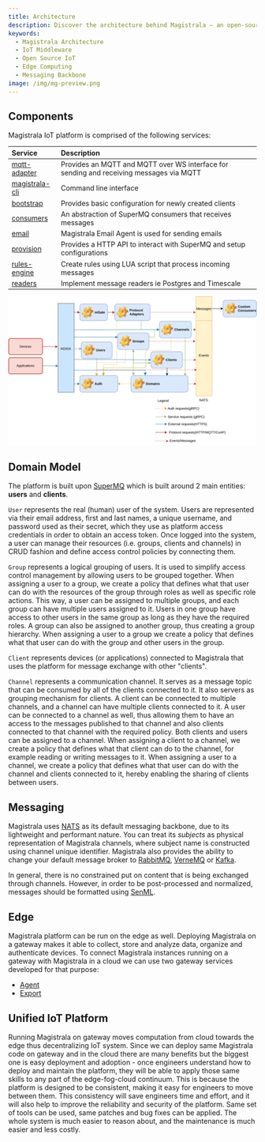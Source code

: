 ```yaml
---
title: Architecture
description: Discover the architecture behind Magistrala – an open-source, scalable IoT platform. Learn about its core components, domain model, messaging, and edge capabilities.
keywords:
  - Magistrala Architecture
  - IoT Middleware
  - Open Source IoT
  - Edge Computing
  - Messaging Backbone
image: /img/mg-preview.png
---
```


## Components

Magistrala IoT platform is comprised of the following services:

| Service                          | Description                                                                             |
| :------------------------------- | :-------------------------------------------------------------------------------------- |
| [mqtt-adapter][mqtt-adapter]     | Provides an MQTT and MQTT over WS interface for sending and receiving messages via MQTT |
| [magistrala-cli][magistrala-cli] | Command line interface                                                                  |
| [bootstrap][bootstrap]           | Provides basic configuration for newly created clients                                  |
| [consumers][consumers]           | An abstraction of SuperMQ consumers that receives messages                              |
| [email][email]                   | Magistrala Email Agent is used for sending emails                                       |
| [provision][provision]           | Provides a HTTP API to interact with SuperMQ and setup configurations                   |
| [rules-engine][rules-engine]     | Create rules using LUA script that process incoming messages                            |
| [readers][readers]               | Implement message readers ie Postgres and Timescale                                     |

![arch](../img/architecture.svg)

## Domain Model

The platform is built upon [SuperMQ][supermq] which is built around 2 main entities: **users** and **clients**.

`User` represents the real (human) user of the system. Users are represented via their email address, first and last names, a unique username, and password used as their secret, which they use as platform access credentials in order to obtain an access token. Once logged into the system, a user can manage their resources (i.e. groups, clients and channels) in CRUD fashion and define access control policies by connecting them.

`Group` represents a logical grouping of users. It is used to simplify access control management by allowing users to be grouped together. When assigning a user to a group, we create a policy that defines what that user can do with the resources of the group through roles as well as specific role actions. This way, a user can be assigned to multiple groups, and each group can have multiple users assigned to it. Users in one group have access to other users in the same group as long as they have the required roles. A group can also be assigned to another group, thus creating a group hierarchy. When assigning a user to a group we create a policy that defines what that user can do with the group and other users in the group.

`Client` represents devices (or applications) connected to Magistrala that uses the platform for message exchange with other "clients".

`Channel` represents a communication channel. It serves as a message topic that can be consumed by all of the clients connected to it. It also servers as grouping mechanism for clients. A client can be connected to multiple channels, and a channel can have multiple clients connected to it. A user can be connected to a channel as well, thus allowing them to have an access to the messages published to that channel and also clients connected to that channel with the required policy. Both clients and users can be assigned to a channel. When assigning a client to a channel, we create a policy that defines what that client can do to the channel, for example reading or writing messages to it. When assigning a user to a channel, we create a policy that defines what that user can do with the channel and clients connected to it, hereby enabling the sharing of clients between users.

## Messaging

Magistrala uses [NATS][nats] as its default messaging backbone, due to its lightweight and performant nature. You can treat its _subjects_ as physical representation of Magistrala channels, where subject name is constructed using channel unique identifier. Magistrala also provides the ability to change your default message broker to [RabbitMQ][rabbitmq], [VerneMQ][vernemq] or [Kafka][kafka].

In general, there is no constrained put on content that is being exchanged through channels. However, in order to be post-processed and normalized, messages should be formatted using [SenML][senml].

## Edge

Magistrala platform can be run on the edge as well. Deploying Magistrala on a gateway makes it able to collect, store and analyze data, organize and authenticate devices. To connect Magistrala instances running on a gateway with Magistrala in a cloud we can use two gateway services developed for that purpose:

- [Agent][agent]
- [Export][export]

## Unified IoT Platform

Running Magistrala on gateway moves computation from cloud towards the edge thus decentralizing IoT system. Since we can deploy same Magistrala code on gateway and in the cloud there are many benefits but the biggest one is easy deployment and adoption - once engineers understand how to deploy and maintain the platform, they will be able to apply those same skills to any part of the edge-fog-cloud continuum. This is because the platform is designed to be consistent, making it easy for engineers to move between them. This consistency will save engineers time and effort, and it will also help to improve the reliability and security of the platform. Same set of tools can be used, same patches and bug fixes can be applied. The whole system is much easier to reason about, and the maintenance is much easier and less costly.

[mqtt-adapter]: https://github.com/absmach/magistrala/tree/main/tools/mqtt-benc
[magistrala-cli]: https://github.com/absmach/magistrala/tree/main/cli
[nats]: https://nats.io/
[rabbitmq]: https://www.rabbitmq.com/
[vernemq]: https://vernemq.com/
[kafka]: https://kafka.apache.org/
[senml]: https://tools.ietf.org/html/draft-ietf-core-senml-08
[agent]: ../dev-guide/edge.md
[export]: ../dev-guide/edge.md#export
[bootstrap]: https://github.com/absmach/magistrala/tree/main/bootstrap
[consumers]: https://github.com/absmach/magistrala/tree/main/consumers
[email]: https://github.com/absmach/magistrala/tree/main/internal/email
[provision]: https://github.com/absmach/magistrala/tree/main/provision
[rules-engine]: https://github.com/absmach/magistrala/tree/main/re
[readers]: https://github.com/absmach/magistrala/tree/main/readers
[supermq]: https://github.com/absmach/supermq
